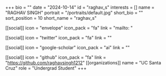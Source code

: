 +++
bio = "" 
date = "2024-10-14" 
id = "raghav_s" 
interests = [] 
name = "RAGHAV SINGH" 
portrait = "/portraits/default.jpg" 
short_bio = "" 
sort_position = 10
 short_name = "raghav_s" 

[[social]] 
    icon = "envelope" 
    icon_pack = "fa" 
    link = "mailto: "

 [[social]] 
    icon = "twitter" 
    icon_pack = "fa" 
    link = "" 

[[social]] 
    icon = "google-scholar" 
    icon_pack = "ai" 
    link = "" 

[[social]] 
    icon = "github" 
    icon_pack = "fa" 
    link = "https://github.com/raghavsingh1212" 
[[organizations]] 
     name = "UC Santa Cruz" 
      role = "Undergrad Student" 
+++
